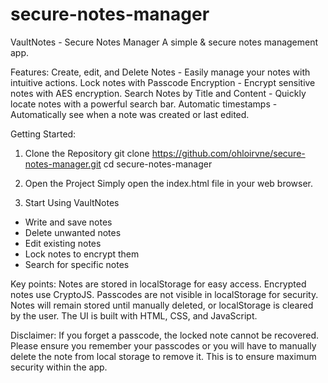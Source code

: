 
# secure-notes-manager
VaultNotes - Secure Notes Manager
A simple & secure notes management app.

Features:
Create, edit, and Delete Notes - Easily manage your notes with intuitive actions.
Lock notes with Passcode Encryption - Encrypt sensitive notes with AES encryption.
Search Notes by Title and Content - Quickly locate notes with a powerful search bar.
Automatic timestamps - Automatically see when a note was created or last edited.

Getting Started:
1. Clone the Repository
git clone https://github.com/ohloirvne/secure-notes-manager.git
cd secure-notes-manager

2. Open the Project
Simply open the index.html file in your web browser.

3. Start Using VaultNotes
- Write and save notes
- Delete unwanted notes
- Edit existing notes
- Lock notes to encrypt them
- Search for specific notes

Key points:
Notes are stored in localStorage for easy access.
Encrypted notes use CryptoJS. Passcodes are not visible in localStorage for security.
Notes will remain stored until manually deleted, or localStorage is cleared by the user.
The UI is built with HTML, CSS, and JavaScript.

Disclaimer:
If you forget a passcode, the locked note cannot be recovered. 
Please ensure you remember your passcodes or you will have to manually delete the note from local storage to remove it.
This is to ensure maximum security within the app.